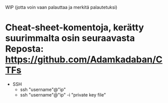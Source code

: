 WIP (jotta voin vaan palauttaa ja merkitä palautetuksi)


# Cheat-sheet-komentoja, kerätty suurimmalta osin seuraavasta Reposta: https://github.com/Adamkadaban/CTFs

* SSH
  *   ssh "username"@"ip"
  *   ssh "username"@"ip" -i "private key file"
